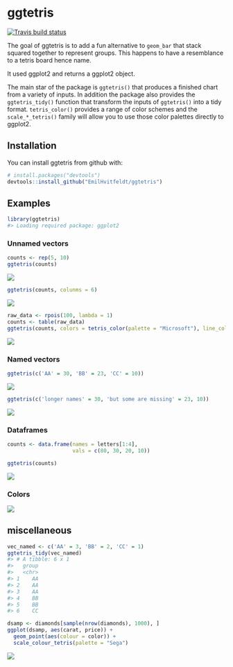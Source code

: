 
<!-- README.md is generated from README.Rmd. Please edit that file -->
ggtetris
========

[![Travis build status](https://travis-ci.org/EmilHvitfeldt/ggtetris.svg?branch=master)](https://travis-ci.org/EmilHvitfeldt/ggtetris)

The goal of ggtetris is to add a fun alternative to `geom_bar` that stack squared together to represent groups. This happens to have a resemblance to a tetris board hence name.

It used ggplot2 and returns a ggplot2 object.

The main star of the package is `ggtetris()` that produces a finished chart from a variety of inputs. In addition the package also provides the `ggtetris_tidy()` function that transform the inputs of `ggtetris()` into a tidy format. `tetris_color()` provides a range of color schemes and the `scale_*_tetris()` family will allow you to use those color palettes directly to ggplot2.

Installation
------------

You can install ggtetris from github with:

``` r
# install.packages("devtools")
devtools::install_github("EmilHvitfeldt/ggtetris")
```

Examples
--------

``` r
library(ggtetris)
#> Loading required package: ggplot2
```

### Unnamed vectors

``` r
counts <- rep(5, 10)
ggtetris(counts)
```

![](man/figures/README-example-1.png)

``` r
ggtetris(counts, colunms = 6)
```

![](man/figures/README-unnamed-chunk-2-1.png)

``` r
raw_data <- rpois(100, lambda = 1)
counts <- table(raw_data)
ggtetris(counts, colors = tetris_color(palette = "Microsoft"), line_color = "black")
```

![](man/figures/README-unnamed-chunk-3-1.png)

### Named vectors

``` r
ggtetris(c('AA' = 30, 'BB' = 23, 'CC' = 10))
```

![](man/figures/README-unnamed-chunk-4-1.png)

``` r
ggtetris(c('longer names' = 30, 'but some are missing' = 23, 10))
```

![](man/figures/README-unnamed-chunk-5-1.png)

### Dataframes

``` r
counts <- data.frame(names = letters[1:4],
                     vals = c(80, 30, 20, 10))

ggtetris(counts)
```

![](man/figures/README-unnamed-chunk-6-1.png)

### Colors

![](man/figures/README-unnamed-chunk-7-1.png)

miscellaneous
-------------

``` r
vec_named <- c('AA' = 3, 'BB' = 2, 'CC' = 1)
ggtetris_tidy(vec_named)
#> # A tibble: 6 x 1
#>   group
#>   <chr>
#> 1    AA
#> 2    AA
#> 3    AA
#> 4    BB
#> 5    BB
#> 6    CC
```

``` r
dsamp <- diamonds[sample(nrow(diamonds), 1000), ]
ggplot(dsamp, aes(carat, price)) +
  geom_point(aes(colour = color)) + 
  scale_colour_tetris(palette = "Sega")
```

![](man/figures/README-unnamed-chunk-9-1.png)
